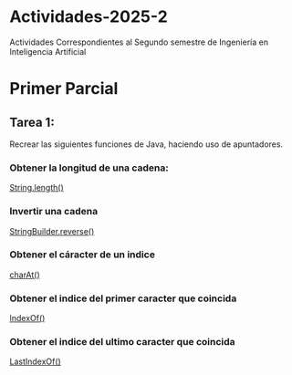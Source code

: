 # Actividades-2025-2
Actividades Correspondientes al Segundo semestre de Ingeniería en Inteligencia Artificial
# Primer Parcial
## Tarea 1:
Recrear las siguientes funciones de Java, haciendo uso de apuntadores.
### Obtener la longitud de una cadena:
[String.length()](./LongitudCadena.c)
### Invertir una cadena
[StringBuilder.reverse()](./InvertirCadena.c)
### Obtener el cáracter de un indice
[charAt()](./CharAt.c)
### Obtener el indice del primer caracter que coincida
[IndexOf()](./IndexOf.c)

### Obtener el indice del ultimo caracter que coincida
[LastIndexOf()](./LastIndexOf.c)
